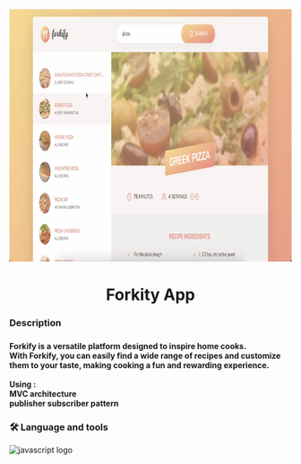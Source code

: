 <div align="center">
<img  height="450" src="https://github.com/moaminrajabi/Forkify-app/blob/main/src/img/preview2.png" />
</div>

###



###

<div align="center">

</div>

###

<h1 align="center">Forkity App</h1>

###

<h3 align="left">Description</h3>

###

<h4>Forkify is a versatile platform designed to inspire home cooks. <br/>  With Forkify, you can easily find a wide range of recipes and customize them to your taste, making cooking a fun and rewarding experience. <br/>  <br/> Using :  <br/> <strong>MVC architecture <br/> publisher subscriber pattern </strong>  </h4>

###

<h3 align="left">🛠 Language and tools</h3>
  <img src="https://cdn.jsdelivr.net/gh/devicons/devicon/icons/javascript/javascript-original.svg" height="40" alt="javascript logo"  />



###

